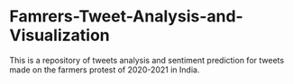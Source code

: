 # Famrers-Tweet-Analysis-and-Visualization
This is a repository of tweets analysis and sentiment prediction for tweets made on the farmers protest of 2020-2021 in India.
